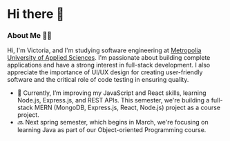 # Hi there 👋

### About Me 👩‍💻
Hi, I'm Victoria, and I'm studying software engineering at [Metropolia University of Applied Sciences](https://www.metropolia.fi/en). I'm passionate about building complete applications and have a strong interest in full-stack development. I also appreciate the importance of UI/UX design for creating user-friendly software and the critical role of code testing in ensuring quality.

- 🌱 Currently, I’m improving my JavaScript and React skills, learning Node.js, Express.js, and REST APIs. This semester, we're building a full-stack MERN (MongoDB, Express.js, React, Node.js) project as a course project.
-  🔜 Next spring semester, which begins in March, we're focusing on learning Java as part of our Object-oriented Programming course.

<!--START_SECTION:badges-->
<!--END_SECTION:badges-->
<!--
### Tools and Tech Skills: 
![Static Badge](https://img.shields.io/badge/Sublime%20Text-%23FF9800) ![Static Badge](https://img.shields.io/badge/Visual%20Studio%20Code-%23007ACC)
![Static Badge](https://img.shields.io/badge/WebStorm-%23181717) ![Static Badge](https://img.shields.io/badge/PyCharm-%23181717) ![Static Badge](https://img.shields.io/badge/Git-%23F05032) ![Static Badge](https://img.shields.io/badge/GitHub-%23181717) ![Static Badge](https://img.shields.io/badge/Markdown-%23181717) ![Static Badge](https://img.shields.io/badge/HTML-%23E34F26) ![Static Badge](https://img.shields.io/badge/CSS-%231572B6) ![Static Badge](https://img.shields.io/badge/React-%2361DAFB) ![Static Badge](https://img.shields.io/badge/React%20Bootstrap-%2361DAFB) ![Static Badge](https://img.shields.io/badge/TailWind-%231CAABB) ![Static Badge](https://img.shields.io/badge/Python-%233776AB) ![Static Badge](https://img.shields.io/badge/Express.js-%23181717) ![Static Badge](https://img.shields.io/badge/Node.js-%23339933) ![Static Badge](https://img.shields.io/badge/MySQL-%234479A1) ![Static Badge](https://img.shields.io/badge/Netlify-%2300C7B7)

![Static Badge](https://img.shields.io/badge/Figma-%23F24E1E)
![Static Badge](https://img.shields.io/badge/C%23-%23280068) 
![Static Badge](https://img.shields.io/badge/C%2B%2B-%2300599C)
![Static Badge](https://img.shields.io/badge/React%20Native-%2361DBFB) 
![Static Badge](https://img.shields.io/badge/Expo-%23181717)
![Static Badge](https://img.shields.io/badge/TypeScript-%23007ACC)
![Static Badge](https://img.shields.io/badge/MongoDB-%234DB33D)

# 📊 GitHub Stats:
![](https://github-readme-stats.vercel.app/api?username=vickneee&theme=react&hide_border=false&include_all_commits=false&count_private=false)<br/>
![](https://github-readme-streak-stats.herokuapp.com/?user=vickneee&theme=react&hide_border=false)<br/>
![](https://github-readme-stats.vercel.app/api/top-langs/?username=vickneee&theme=react&hide_border=false&include_all_commits=false&count_private=false&layout=compact)

**vickneee/vickneee** is a ✨ _special_ ✨ repository because its `README.md` (this file) appears on your GitHub profile.

🔥 Web design draws my attention. Right now, I'm exploring Figma (software).

Here are some ideas to get you started:

- 🔭 I’m currently working on ...
- 🌱 I’m currently learning ...
- 👯 I’m looking to collaborate on ...
- 🤔 I’m looking for help with ...
- 💬 Ask me about ...
- 📫 How to reach me: ...
- 😄 Pronouns: ...
- ⚡ Fun fact: ...
-->

